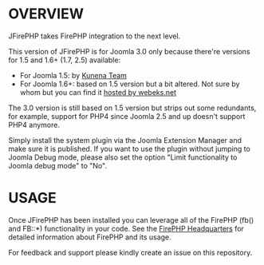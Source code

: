 
OVERVIEW
============

JFirePHP takes FirePHP integration to the next level.

This version of JFirePHP is for Joomla 3.0 only because there're versions for 1.5 and 1.6+ (1.7, 2.5) available:

* For Joomla 1.5: by [Kunena Team](http://joomlacode.org/gf/project/kunena/frs/?action=FrsReleaseView&release_id=11823)
* For Joomla 1.6+: based on 1.5 version but a bit altered. Not sure by whom but you can find it [hosted by webeks.net](http://www.webeks.net/joomla/jfirephp-in-joomla-16.html)

The 3.0 version is still based on 1.5 version but strips out some redundants, for example, support for PHP4 since Joomla 2.5 and up doesn't support PHP4 anymore.

Simply install the system plugin via the Joomla Extension Manager and make sure it is published. If you want to use the plugin without jumping to Joomla Debug mode, please also set the option "Limit functionality to Joomla debug mode" to "No".

<!--IMPORTANT
============

Add the firephp/firephp.defines.php to your project. You can either copy the content into 
your code (e.g. a global defines file) or copy the file into your project. Make sure it is 
included in your distribution. It ensures that all the FirePHP calls can stay in your code
without creating errors on systems without FirePHP.
Make sure you use the fb() or FB::* syntax on all FirePHP calls you place into your code.
DO NOT include any FirePHP files and classes directly. All of that is performed for you
as part of JFirePHP.-->

USAGE
============

Once JFirePHP has been installed you can leverage all of the FirePHP (fb() and FB::*) functionality in your code. See the [FirePHP Headquarters](http://www.firephp.org/HQ/Use.htm) for detailed information about FirePHP and its usage.

For feedback and support please kindly create an issue on this repository.

